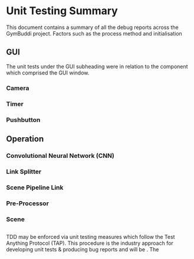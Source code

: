 # Unit Testing Summary

This document contains a summary of all the debug reports across the GymBuddi project. Factors such as the process method and initialisation 

## GUI
The unit tests under the GUI subheading were in relation to the component which comprised the GUI window. 

### Camera
### Timer
### Pushbutton

## Operation
### Convolutional Neural Network (CNN)
### Link Splitter
### Scene Pipeline Link 
### Pre-Processor
### Scene

## 

TDD may be enforced via unit testing measures which follow the Test Anything Protocol (TAP). This procedure is the industry approach for developing unit tests & producing bug reports and will be . The 

